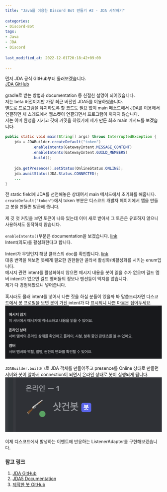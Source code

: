 ```yaml
---
title: "Java를 이용한 Discord Bot 만들기 #2 - JDA 시작하기"

categories:
- Discord-Bot
tags:
- Java
- JDA
- Discord

last_modified_at: 2022-12-01T20:18:42+09:00

---
```


먼저 JDA 공식 GitHub부터 둘러보겠습니다.  
[JDA GitHub](https://github.com/DV8FromTheWorld/JDA)  
<br>
gradle로 받는 방법과 documentation 등 친절한 설명이 되어있습니다.  
저는 beta 버전이지만 가장 최근 버전인 JDA5를 이용하였습니다.  
별도로 프로그램을 유지하도록 할 코드도 필요 없이 main 메소드에서 JDA를 이용해서 연결하면 새 스레드에서 웹소켓이 연결되면서 프로그램이 꺼지지 않습니다.
<br>
저는 이미 완성을 시키고 깃에 커밋을 하였기에 제가 만든 최초 main 메서드를 보겠습니다.
```java
public static void main(String[] args) throws InterruptedException {
    jda = JDABuilder.createDefault("token")
            .enableIntents(GatewayIntent.MESSAGE_CONTENT)
            .enableIntents(GatewayIntent.GUILD_MEMBERS)
            .build();
    
    jda.getPresence().setStatus(OnlineStatus.ONLINE);
    jda.awaitStatus(JDA.Status.CONNECTED);
    ...
}
```
전 static field에 JDA를 선언해놓은 상태여서 main 메서드에서 초기화를 해줍니다.  
`createDefault("token")`에서 token 부분은 디스코드 개발자 페이지에서 앱을 만들고 봇을 만들면 발급해 줍니다.  
<br>
제 깃 첫 커밋을 보면 토큰이 나와 있는데 이미 새로 받아서 그 토큰은 유효하지 않으니 사용하셔도 동작하지 않습니다.  
<br>
`enableIntents()`부분은 documentation을 보겠습니다. [link](https://ci.dv8tion.net/job/JDA5/javadoc/net/dv8tion/jda/api/JDABuilder.html#enableIntents(net.dv8tion.jda.api.requests.GatewayIntent,net.dv8tion.jda.api.requests.GatewayIntent...))  
Intent(의도)를 활성화한다고 합니다.  
<br>
Intent가 무엇인지 해당 클래스의 doc를 확인합니다. [link](https://ci.dv8tion.net/job/JDA5/javadoc/net/dv8tion/jda/api/requests/GatewayIntent.html)  
대충 번역을 해보면 봇에게 필요한 권한들만 골라서 활성화/비활성화를 시키는 enum입니다.  
메시지 관련 intent를 활성화하지 않으면 메시지 내용을 봇이 읽을 수가 없으며 길드 멤버 intent가 없으면 길드 멤버들의 정보나 멘션등이 먹지를 않습니다.  
제가 다 경험해봤으니 넣어줍니다.  
<br>
혹시라도 몰래 intent를 넣어서 나쁜 짓을 하실 분들이 있을까 봐 말씀드리자면 디스코드에서 봇 프로필을 보면 봇이 가진 intent가 다 표시되니 나쁜 마음은 접어두세요.
![intent](/assets/images/discord_bot/2/2-1.png)  
<br>
`JDABuilder.build()`로 JDA 객체를 만들어주고 presence를 Online 상태로 만들면 서버와 봇이 알아서 connection이 되면서 온라인 상태로 봇이 실행되게 됩니다.  
![bot online](/assets/images/discord_bot/2/2-2.png)  
<br>
이제 디스코드에서 발생하는 이벤트에 반응하는 ListenerAdapter를 구현해보겠습니다.

### 참고 링크
1. [JDA GitHub](https://github.com/DV8FromTheWorld/JDA)
2. [JDA5 Documentation](https://ci.dv8tion.net/job/JDA5/javadoc/index.html)
3. [제작한 봇 GitHub](https://github.com/Sadowbass/shotgun-bot)